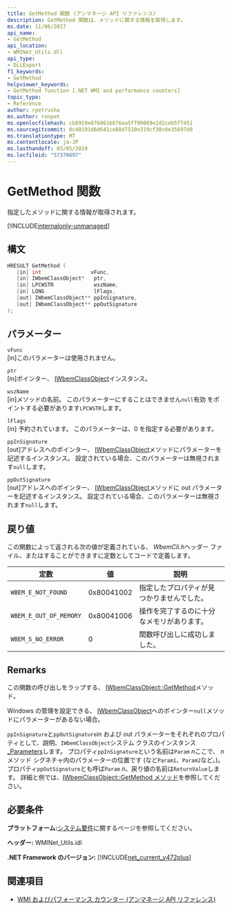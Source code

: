 ```yaml
---
title: GetMethod 関数 (アンマネージ API リファレンス)
description: GetMethod 関数は、メソッドに関する情報を取得します。
ms.date: 11/06/2017
api_name:
- GetMethod
api_location:
- WMINet_Utils.dll
api_type:
- DLLExport
f1_keywords:
- GetMethod
helpviewer_keywords:
- GetMethod function [.NET WMI and performance counters]
topic_type:
- Reference
author: rpetrusha
ms.author: ronpet
ms.openlocfilehash: cb8919e8760616676ea5ff99069e2d2ceb5f7451
ms.sourcegitcommit: 0c48191d6d641ce88d7510e319cf38c0e35697d0
ms.translationtype: MT
ms.contentlocale: ja-JP
ms.lasthandoff: 03/05/2019
ms.locfileid: "57370697"
---
```

# <a name="getmethod-function"></a>GetMethod 関数

指定したメソッドに関する情報が取得されます。

[!INCLUDE[internalonly-unmanaged](../../../../includes/internalonly-unmanaged.md)]

## <a name="syntax"></a>構文

```cpp
HRESULT GetMethod (
   [in] int                vFunc,
   [in] IWbemClassObject*   ptr,
   [in] LPCWSTR             wszName,
   [in] LONG                lFlags,
   [out] IWbemClassObject** ppInSignature,
   [out] IWbemClassObject** ppOutSignature
);
```

## <a name="parameters"></a>パラメーター

`vFunc`\
[in]このパラメーターは使用されません。

`ptr`\
[in]ポインター、 [IWbemClassObject](/windows/desktop/api/wbemcli/nn-wbemcli-iwbemclassobject)インスタンス。

`wszName`\
[in]メソッドの名前。 このパラメーターにすることはできません`null`有効 をポイントする必要があります`LPCWSTR`します。

`lFlags`\
[in] 予約されています。 このパラメーターは、0 を指定する必要があります。

`ppInSignature`\
[out]アドレスへのポインター、 [IWbemClassObject](/windows/desktop/api/wbemcli/nn-wbemcli-iwbemclassobject)メソッドにパラメーターを記述するインスタンス。 設定されている場合、このパラメーターは無視されます`null`します。

`ppOutSignature`\
[out]アドレスへのポインター、 [IWbemClassObject](/windows/desktop/api/wbemcli/nn-wbemcli-iwbemclassobject)メソッドに out パラメーターを記述するインスタンス。 設定されている場合、このパラメーターは無視されます`null`します。

## <a name="return-value"></a>戻り値

この関数によって返される次の値が定義されている、 *WbemCli.h*ヘッダー ファイル、またはすることができますに定数としてコードで定義します。

|定数  |値  |説明  |
|---------|---------|---------|
|`WBEM_E_NOT_FOUND` | 0x80041002 | 指定したプロパティが見つかりませんでした。 |
|`WBEM_E_OUT_OF_MEMORY` | 0x80041006 | 操作を完了するのに十分なメモリがあります。 |
|`WBEM_S_NO_ERROR` | 0 | 関数呼び出しに成功しました。  |

## <a name="remarks"></a>Remarks

この関数の呼び出しをラップする、 [IWbemClassObject::GetMethod](/windows/desktop/api/wbemcli/nf-wbemcli-iwbemclassobject-getmethod)メソッド。

Windows の管理を設定できる、 [IWbemClassObject](/windows/desktop/api/wbemcli/nn-wbemcli-iwbemclassobject)へのポインター`null`メソッドにパラメーターがあるない場合。

`ppInSignature`と`ppOutSignature`in および out パラメーターをそれぞれのプロパティとして、説明、`IWbemClassObject`システム クラスのインスタンス[_Parameters](/windows/desktop/WmiSdk/--parameters)します。 プロパティ`ppInSignature`という名前は`Param` *n*ここで、 *n*メソッド シグネチャ内のパラメーターの位置です (など`Param1`、`Param2`など。)。 プロパティ`ppOutSignature`とも呼ば`Param` *n*、戻り値の名前は`ReturnValue`します。 詳細と例では、[IWbemClassObject::GetMethod メソッド](/windows/desktop/api/wbemcli/nf-wbemcli-iwbemclassobject-getmethod)を参照してください。

## <a name="requirements"></a>必要条件

**プラットフォーム:**[システム要件](../../../../docs/framework/get-started/system-requirements.md)に関するページを参照してください。

**ヘッダー:** WMINet_Utils.idl

**.NET Framework のバージョン:** [!INCLUDE[net_current_v472plus](../../../../includes/net-current-v472plus.md)]

## <a name="see-also"></a>関連項目

- [WMI およびパフォーマンス カウンター (アンマネージ API リファレンス)](index.md)